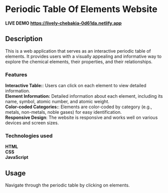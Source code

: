 # Periodic Table Of Elements Website

**LIVE DEMO https://lively-chebakia-0d61da.netlify.app**

## Description

This is a web application that serves as an interactive periodic table of elements. It provides users with a visually appealing and informative way to explore the chemical elements, their properties, and their relationships.

### Features

**Interactive Table:**: Users can click on each element to view detailed information. <br/>
**Element Information:** Detailed information about each element, including its name, symbol, atomic number, and atomic weight. <br/>
**Color-coded Categories:**: Elements are color-coded by category (e.g., metals, non-metals, noble gases) for easy identification. <br/>
**Responsive Design**: The website is responsive and works well on various devices and screen sizes. <br/>

### Technologies used

**HTML** <br/>
**CSS** <br/>
**JavaScript** <br/>

## Usage

Navigate through the periodic table by clicking on elements.

<!-- # live demo: https://lively-chebakia-0d61da.netlify.app -->
